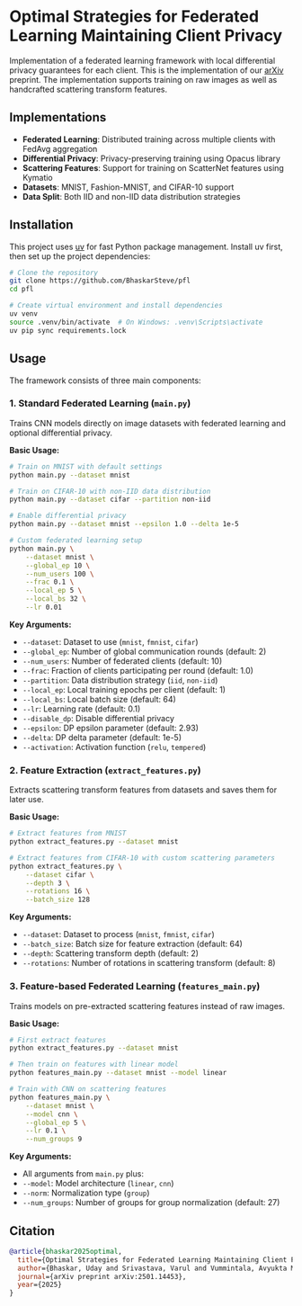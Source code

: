 # Optimal Strategies for Federated Learning Maintaining Client Privacy

Implementation of a federated learning framework with local differential privacy guarantees for each client. This is the implementation of our [arXiv]() preprint. The implementation supports training on raw images as well as handcrafted scattering transform features.

## Implementations

- **Federated Learning**: Distributed training across multiple clients with FedAvg aggregation
- **Differential Privacy**: Privacy-preserving training using Opacus library
- **Scattering Features**: Support for training on ScatterNet features using Kymatio
- **Datasets**: MNIST, Fashion-MNIST, and CIFAR-10 support
- **Data Split**: Both IID and non-IID data distribution strategies

## Installation

This project uses [uv](https://github.com/astral-sh/uv) for fast Python package management. Install uv first, then set up the project dependencies:

```bash
# Clone the repository
git clone https://github.com/BhaskarSteve/pfl
cd pfl

# Create virtual environment and install dependencies
uv venv
source .venv/bin/activate  # On Windows: .venv\Scripts\activate
uv pip sync requirements.lock
```


## Usage

The framework consists of three main components:

### 1. Standard Federated Learning (`main.py`)

Trains CNN models directly on image datasets with federated learning and optional differential privacy.

**Basic Usage:**
```bash
# Train on MNIST with default settings
python main.py --dataset mnist

# Train on CIFAR-10 with non-IID data distribution
python main.py --dataset cifar --partition non-iid

# Enable differential privacy
python main.py --dataset mnist --epsilon 1.0 --delta 1e-5

# Custom federated learning setup
python main.py \
    --dataset mnist \
    --global_ep 10 \
    --num_users 100 \
    --frac 0.1 \
    --local_ep 5 \
    --local_bs 32 \
    --lr 0.01
```

**Key Arguments:**
- `--dataset`: Dataset to use (`mnist`, `fmnist`, `cifar`)
- `--global_ep`: Number of global communication rounds (default: 2)
- `--num_users`: Number of federated clients (default: 10)
- `--frac`: Fraction of clients participating per round (default: 1.0)
- `--partition`: Data distribution strategy (`iid`, `non-iid`)
- `--local_ep`: Local training epochs per client (default: 1)
- `--local_bs`: Local batch size (default: 64)
- `--lr`: Learning rate (default: 0.1)
- `--disable_dp`: Disable differential privacy
- `--epsilon`: DP epsilon parameter (default: 2.93)
- `--delta`: DP delta parameter (default: 1e-5)
- `--activation`: Activation function (`relu`, `tempered`)

### 2. Feature Extraction (`extract_features.py`)

Extracts scattering transform features from datasets and saves them for later use.

**Basic Usage:**
```bash
# Extract features from MNIST
python extract_features.py --dataset mnist

# Extract features from CIFAR-10 with custom scattering parameters
python extract_features.py \
    --dataset cifar \
    --depth 3 \
    --rotations 16 \
    --batch_size 128
```

**Key Arguments:**
- `--dataset`: Dataset to process (`mnist`, `fmnist`, `cifar`)
- `--batch_size`: Batch size for feature extraction (default: 64)
- `--depth`: Scattering transform depth (default: 2)
- `--rotations`: Number of rotations in scattering transform (default: 8)

### 3. Feature-based Federated Learning (`features_main.py`)

Trains models on pre-extracted scattering features instead of raw images.

**Basic Usage:**
```bash
# First extract features
python extract_features.py --dataset mnist

# Then train on features with linear model
python features_main.py --dataset mnist --model linear

# Train with CNN on scattering features
python features_main.py \
    --dataset mnist \
    --model cnn \
    --global_ep 5 \
    --lr 0.1 \
    --num_groups 9
```

**Key Arguments:**
- All arguments from `main.py` plus:
- `--model`: Model architecture (`linear`, `cnn`)
- `--norm`: Normalization type (`group`)
- `--num_groups`: Number of groups for group normalization (default: 27)

## Citation

```bibtex
@article{bhaskar2025optimal,
  title={Optimal Strategies for Federated Learning Maintaining Client Privacy},
  author={Bhaskar, Uday and Srivastava, Varul and Vummintala, Avyukta Manjunatha and Manwani, Naresh and Gujar, Sujit},
  journal={arXiv preprint arXiv:2501.14453},
  year={2025}
}
```
